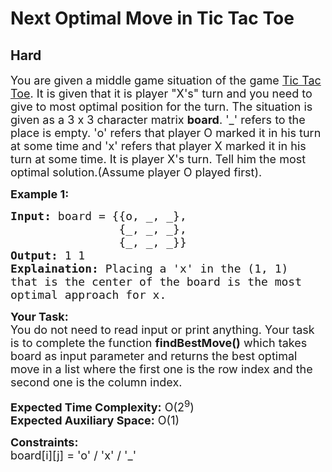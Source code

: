 # Next Optimal Move in Tic Tac Toe
## Hard
<div class="problems_problem_content__Xm_eO"><p><span style="font-size:18px">You are given a middle game situation of the game <a href="https://en.wikipedia.org/wiki/Tic-tac-toe">Tic Tac Toe</a>. It is given that it is player "X's" turn and you need to give to most optimal position for the turn. The situation is given as a 3 x 3 character matrix <strong>board</strong>. '_' refers to the place is empty. 'o' refers that player O marked it in his turn at some time and 'x' refers that player X marked it in his turn at some time. It is player X's turn. Tell him the most optimal solution.(Assume player O played first).&nbsp;</span></p>

<p><strong><span style="font-size:18px">Example 1:</span></strong></p>

<pre><span style="font-size:18px"><strong>Input:</strong> board = {{o, _, _}, 
&nbsp;               {_, _, _}, 
&nbsp;               {_, _, _}}
<strong>Output:</strong> 1 1
<strong>Explaination:</strong> Placing a 'x' in the (1, 1) 
that is the center of the board is the most 
optimal approach for x.</span></pre>

<p><span style="font-size:18px"><strong>Your Task:</strong><br>
You do not need to read input or print anything. Your task is to complete the function <strong>findBestMove()</strong> which takes board as input parameter and returns the best optimal move in a list where the first one is the row index and the second one is the column index.</span></p>

<p><span style="font-size:18px"><strong>Expected Time Complexity:</strong> O(2<sup>9</sup>)<br>
<strong>Expected Auxiliary Space:</strong> O(1)</span></p>

<p><span style="font-size:18px"><strong>Constraints:</strong><br>
board[i][j] = 'o' / 'x' / '_'&nbsp;&nbsp;</span></p>
</div>